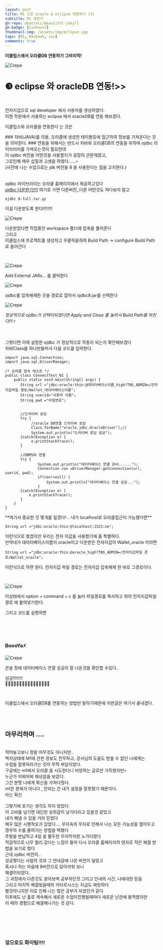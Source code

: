 ```yaml
---
layout: post
title: M1 으로 oracle & eclipse 연동하기 (3)
subtitle: M1 생존기
gh-repo: daattali/beautiful-jekyll
gh-badge: [zinhoxxl]
thumbnail-img: /assets/img/eclipse.jpg
tags: [M1, Macbook, ios]
comments: true
---
```


**이클립스에서 오라클DB 연동하기 그마지막!**

![Crepe](https://media.vlpt.us/images/zinhoxxl/post/2e811348-f1d0-4538-9ad8-a63bf40f263e/eclipse-%E1%84%83%E1%85%A1%E1%84%8B%E1%85%AE%E1%86%AB%E1%84%85%E1%85%A9%E1%84%83%E1%85%B3-%E1%84%8B%E1%85%B5%E1%84%8F%E1%85%B3%E1%86%AF%E1%84%85%E1%85%B5%E1%86%B8%E1%84%89%E1%85%B3-%E1%84%89%E1%85%A5%E1%86%AF%E1%84%8E%E1%85%B5.png)

<p></p>

# ❸ eclipse 와 oracleDB 연동!>> #

<BR>

전자지갑으로 sql developer 에서 사용자를 생성하였다.<br>
이젠 학원에서 사용하는 eclipse 에서 oracleDB를 연동 해보겠다.

이클립스와 오라클을 연동한다 는 것은<br>
<p></p>
### 자바(JAVA)를 이용, 오라클에 생성한 테이블등에 접근하여 정보를 가져온다는 것을 의미한다. ###
연동을 위해서는 반드시 자바와 오라클DB의 연동을 위하여 ojdbc 라이브러리를 가져오는것이 필요한데<br> 
이 ojdbc 버전을 어떤것을 사용할지가 굉장히 큰문제였고,<br>
그로인해 매우 삽질과 고생을 하였다......💀<br>
(사전에 나는 수업으로는 jdk 버전을 8 을 사용한다는 점을 고지한다.)<br>
<br>
<br>
ojdbc 라이브러리는 오라클 홈페이지에서 제공하고있다<br>
<a href="https://www.oracle.com/database/technologies/jdbc-ucp-122-downloads.html">ojdbc 다운받기!!!!</a>  여기로 가면 다른버전,,다른 어떤것도 쳐다보지 말고
<p></p>

~~~
ojdbc 8-full.tar.gz
~~~

<p></p>

이걸 다운받도록 한다!!!!!!!!

<p></p>

![Crepe](https://media.vlpt.us/images/zinhoxxl/post/34a5e683-170a-4986-8b28-bff9eb829581/%E1%84%89%E1%85%B3%E1%84%8F%E1%85%B3%E1%84%85%E1%85%B5%E1%86%AB%E1%84%89%E1%85%A3%E1%86%BA%202021-12-08%20%E1%84%8B%E1%85%A9%E1%84%92%E1%85%AE%208.03.09.png)

<p></p>

다운받았다면 작업중인 workspace 폴더에 압축을 풀어준다<br>
그리고<br>
이클립스에 프로젝트를 생성하고 우클릭을하여 Build Path -> configure Build Path <br>
로 들어간다

<BR>

![Crepe](https://media.vlpt.us/images/zinhoxxl/post/06d49f25-6c3d-410b-9e57-ced14dfbd296/%E1%84%89%E1%85%B3%E1%84%8F%E1%85%B3%E1%84%85%E1%85%B5%E1%86%AB%E1%84%89%E1%85%A3%E1%86%BA%202021-12-08%20%E1%84%8B%E1%85%A9%E1%84%92%E1%85%AE%208.07.50.png)

<p></p>

Add External JARs... 를 클릭한다

<p></p>

![Crepe](https://media.vlpt.us/images/zinhoxxl/post/003d7d0a-8a0f-4cc2-b2da-3ea4a8a62de2/%E1%84%89%E1%85%B3%E1%84%8F%E1%85%B3%E1%84%85%E1%85%B5%E1%86%AB%E1%84%89%E1%85%A3%E1%86%BA%202021-12-08%20%E1%84%8B%E1%85%A9%E1%84%92%E1%85%AE%208.10.47.png)

<p></p>

ojdbc를 압축해제한 곳을 경로로 잡아서 ojdbc8.jar를 선택한다

<p></p>

![Crepe](https://media.vlpt.us/images/zinhoxxl/post/3fbcd5fb-39b7-425c-ba24-d19f1d5b5c57/%E1%84%89%E1%85%B3%E1%84%8F%E1%85%B3%E1%84%85%E1%85%B5%E1%86%AB%E1%84%89%E1%85%A3%E1%86%BA%202021-12-08%20%E1%84%8B%E1%85%A9%E1%84%92%E1%85%AE%208.13.14.png)

<p></p>

*정상적으로 ojdbc가 선택이되었다면 Apply and Close 를 눌러서 Build Path를 마친다!!!⚡️*

<BR>

그렇다면 이제 설정한 ojdbc 가 정상적으로 작동이 되는지 확인해보겠다<br>
자바Class를 하나만들어서 다음 코드를 입력한다.

~~~
import java.sql.Connection;
import java.sql.DriverManager;

/* 오라클 접속 테스트 */
public class ConnectTest_01 {
	public static void main(String[] args) {
       String url ="jdbc:oracle:thin:@데이터베이스이름_high?TNS_ADMIN=/전자지갑파일 경로/Wallet_데이터베이스이름";
       String userid="사용자 이름";
       String pwd ="비밀번호";
       
     
       //드라이버 로딩 
       try {
    	    //oracle DB연결 드라이버 로딩
    	    Class.forName("oracle.jdbc.OracleDriver");//
    	    System.out.println("드라이버 로딩 성공");
       }catch(Exception e) {
    	    e.printStackTrace();
       }
       
       //DBMS와 연결
       try {
    	       System.out.println("데이터베이스 연결 준비......");
    	       Connection con =DriverManager.getConnection(url, userid, pwd);
    	       if(con!=null) {
    	    	   System.out.println("데이터베이스 연결 성공...");
    	       }
       }catch(Exception e) {
    	   e.printStackTrace();
       }
	}
}
~~~

<p></p>
**여기서 중요한 것 몇개를 짚겠다! .. 내가 localhost로 오라클접근이 가능했다면**

<p></p>

~~~
String url ="jdbc:oracle:thin:@localhost:1521:xe";
~~~

이런식으로 했겠지만 우리는 전자 지갑을 사용했기에 좀 특별하다.<br>
만약내가 데이터베이스이름이 oracle이고 다운받은 전자지갑이 Wallet_oracle 이라면

<p></p>

~~~
String url ="jdbc:oracle:thin:@oracle_high?TNS_ADMIN=/전자지갑파일 경로/Wallet_oracle";
~~~

<p></p>

이런식으로 하면 된다. 전자지갑 파일 경로는 전자지갑 압축해제 한 바로 그경로이다.

<BR>

![Crepe](https://media.vlpt.us/images/zinhoxxl/post/f56a5cd8-aec2-4c55-a974-78d595351181/%E1%84%89%E1%85%B3%E1%84%8F%E1%85%B3%E1%84%85%E1%85%B5%E1%86%AB%E1%84%89%E1%85%A3%E1%86%BA%202021-12-08%20%E1%84%8B%E1%85%A9%E1%84%92%E1%85%AE%208.26.13.png)

<p></p>

이상태에서 option + command + c 를 눌러 파일경로를 복사하고
위의 전자지갑파일경로 에 붙여넣기한다.

<p>그리고 코드를 실행하면</p>

<BR>

<BR>

<BR>

### BoooYa⚡ ###

<p></p>

![Crepe](https://media.vlpt.us/images/zinhoxxl/post/d033cc59-f8f3-445f-8b98-270a4daadcf8/%E1%84%89%E1%85%B3%E1%84%8F%E1%85%B3%E1%84%85%E1%85%B5%E1%86%AB%E1%84%89%E1%85%A3%E1%86%BA%202021-12-08%20%E1%84%8B%E1%85%A9%E1%84%92%E1%85%AE%208.29.32.png)

<p>콘솔 창에 데이터베이스 연결 성공이 잘 나온것을 확인할 수있다..</p>

성공!!!!!!!!<br>
👏🏼👏🏼👏🏼👏🏼👏🏼👏🏼👏🏼👏🏼<br>

<br>

이클립스에서 오라클DB를 연동하는 방법만 말하기때문에 이번글은 여기서 끝내겠다.<br>

<br>

<br>

## 마무리하며 .... ##
<br>
적어놓고보니 정말 아무것도 아니지만..<br>
백지상태에 M1에 관한 정보도 전무하고, 강사님의 도움도 받을 수 없던 나에게는<br>
수업을 잘못따라가는 것이 무척 부담이었다.<br>
구글에는 m1에서 오라클 을 시도한다니 비방하는 글로만 가득했지만💀<br>
누군가 어찌어찌 해낸글을 보았다.<br>
그건 분명 나에게 확신을 가져다줬다.<br>
m1은 문제가 아니다 , 안되는 건 내가 설정을 잘못했기 때문이다.<br>
라는 확신<br>
<br>
그렇기에 포기는 생각도 하지 않았다.<br>
이 고비를 넘기면 대단한 성취감이 날기다리고 있을것 같았고<br>
내가 해낼 수 있을 거라 믿었다<br>
매우 많은 시행착오가 있었다.... 무지속의 무지로 인해서 나는 모든 가능성을 열어두고<br>
경우의 수를 줄여가는 방법을 택했다<br>
주말을 반납하고 4일 을 몰두한 무지막지한 노가다였다<br>
직감적으로 너무 멀리 갔다는 느낌이 들어 다시 오라클 홈페이지의 영자로 적은 해결 방법을 보기로 했다<br>
근데 ojdbc 버전이..<br>
성공했다는 사람의 것과 그 안내글에 나온 버전이 달랐고<br>
혹시나 하는 마음에 8버전으로 갈아끼워 보니<br>
해결이되었다..<br>
그 과정에서 다른것도 알아보며 공부하던것 그리고 인내의 시간, 나에대한 믿음<br>
그리고 마지막 해결됬을때의 카타르시스는 지금도 짜릿하다<br>
별것아니지만 이로 인해 나는 많은 공부가 되었던거 같다<br>
이후에도 난 홀로 계속해서 새로운 수업이진행될때마다 새로운 난관에 봉착했지만<br>
이 때의 경험으로 해결해나가는 것 같다.<br>
<br>

<br>

<br>






<br>
<br>

### 앞으로도 화이팅!!!! ###

<br>

<br>